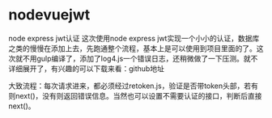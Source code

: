 # nodevuejwt
node express jwt认证
这次使用node express jwt实现一个小小的认证，数据库之类的慢慢在添加上去，先跑通整个流程，基本上是可以使用到项目里面的了。这次就不用gulp编译了，添加了log4.js一个错误日志，还稍微做了一下压测。就不详细展开了，有兴趣的可以下载来看：github地址

大致流程：每次请求进来，都必须经过retoken.js，验证是否带token头部，若有则next()，没有则返回错误信息。当然也可以设置不需要认证的接口，判断后直接next()。
